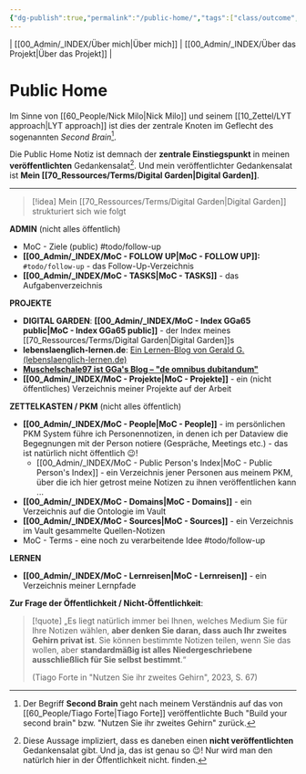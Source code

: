 ```yaml
---
{"dg-publish":true,"permalink":"/public-home/","tags":["class/outcome","gardenEntry","gardenEntry","gardenEntry","gardenEntry"],"noteIcon":"","created":"2023-11-05"}
---
```


| [[00_Admin/_INDEX/Über mich\|Über mich]] | [[00_Admin/_INDEX/Über das Projekt\|Über das Projekt]] |

# Public Home 
Im Sinne von [[60_People/Nick Milo\|Nick Milo]] und seinem [[10_Zettel/LYT approach\|LYT approach]] ist dies der zentrale Knoten im Geflecht des sogenannten *Second Brain*[^1].

Die Public Home Notiz ist demnach der **zentrale Einstiegspunkt** in meinen **veröffentlichten** Gedankensalat[^2]. Und mein veröffentlichter Gedankensalat ist **Mein [[70_Ressources/Terms/Digital Garden\|Digital Garden]]**.

--- 
> [!idea] Mein [[70_Ressources/Terms/Digital Garden\|Digital Garden]] strukturiert sich wie folgt

**ADMIN** (nicht alles öffentlich)
- MoC - Ziele (public) #todo/follow-up 
- **[[00_Admin/_INDEX/MoC - FOLLOW UP\|MoC - FOLLOW UP]]:** `#todo/follow-up` - das Follow-Up-Verzeichnis
- **[[00_Admin/_INDEX/MoC - TASKS\|MoC - TASKS]]** - das Aufgabenverzeichnis

**PROJEKTE** 
- **DIGITAL GARDEN**: **[[00_Admin/_INDEX/MoC - Index GGa65 public\|MoC - Index GGa65 public]]** - der Index meines [[70_Ressources/Terms/Digital Garden\|Digital Garden]]s
- **lebenslaenglich-lernen.de**: [Ein Lernen-Blog von Gerald G. (lebenslaenglich-lernen.de)](https://lebenslaenglich-lernen.de/)  
- **[Muschelschale97 ist GGa's Blog – "de omnibus dubitandum"](https://muschelschale97.de/)**
- **[[00_Admin/_INDEX/MoC - Projekte\|MoC - Projekte]]** - ein (nicht öffentliches) Verzeichnis meiner Projekte auf der Arbeit 

**ZETTELKASTEN / PKM** (nicht alles öffentlich)
- **[[00_Admin/_INDEX/MoC - People\|MoC - People]]** - im persönlichen PKM System führe ich Personennotizen, in denen ich per Dataview die Begegnungen mit der Person notiere (Gespräche, Meetings etc.) - das ist natürlich nicht öffentlich 😉!
	- [[00_Admin/_INDEX/MoC - Public Person's Index\|MoC - Public Person's Index]] - ein Verzeichnis jener Personen aus meinem PKM, über die ich hier getrost meine Notizen zu ihnen veröffentlichen kann ...
- **[[00_Admin/_INDEX/MoC - Domains\|MoC - Domains]]** - ein Verzeichnis auf die Ontologie im Vault
- **[[00_Admin/_INDEX/MoC - Sources\|MoC - Sources]]** - ein Verzeichnis im Vault gesammelte Quellen-Notizen
- MoC - Terms - eine noch zu verarbeitende Idee #todo/follow-up 

**LERNEN**
- **[[00_Admin/_INDEX/MoC - Lernreisen\|MoC - Lernreisen]]** - ein Verzeichnis meiner Lernpfade


**Zur Frage der Öffentlichkeit / Nicht-Öffentlichkeit**:

> [!quote] „Es liegt natürlich immer bei Ihnen, welches Medium Sie für Ihre Notizen wählen, **aber denken Sie daran, dass auch Ihr zweites Gehirn privat ist**. Sie können bestimmte Notizen teilen, wenn Sie das wollen, aber **standardmäßig ist alles Niedergeschriebene ausschließlich für Sie selbst bestimmt**.“ 
> 
> (Tiago Forte in "Nutzen Sie ihr zweites Gehirn", 2023, S. 67) 



[^1]: Der Begriff **Second Brain** geht nach meinem Verständnis auf das von [[60_People/Tiago Forte\|Tiago Forte]] veröffentlichte Buch "Build your second brain" bzw. "Nutzen Sie ihr zweites Gehirn" zurück.
[^2]: Diese Aussage impliziert, dass es daneben einen **nicht veröffentlichten** Gedankensalat gibt. Und ja, das ist genau so 😉! Nur wird man den natürlch hier in der Öffentlichkeit nicht. finden.